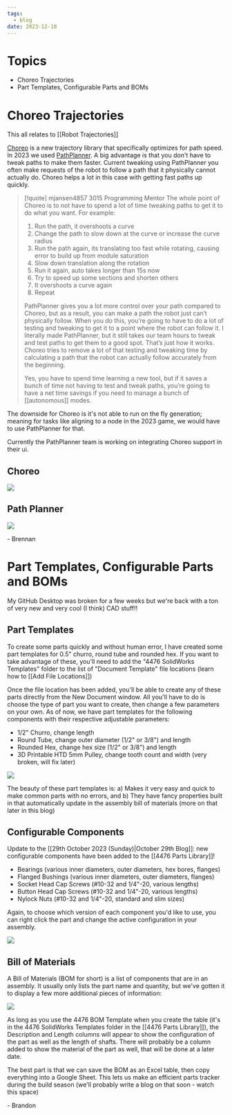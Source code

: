 ```yaml
---
tags:
  - blog
date: 2023-12-10
---
```

# Topics
- Choreo Trajectories
- Part Templates, Configurable Parts and BOMs
# Choreo Trajectories

This all relates to [[Robot Trajectories]]

[Choreo](https://www.chiefdelphi.com/t/introducing-choreo-a-new-approach-to-swerve-trajectories/445236) is a new trajectory library that specifically optimizes for path speed. In 2023 we used [PathPlanner](https://www.chiefdelphi.com/t/pathplanner-2024-beta/442364). A big advantage is that you don't have to tweak paths to make them faster. Current tweaking using PathPlanner you often make requests of the robot to follow a path that it physically cannot actually do. Choreo helps a lot in this case with getting fast paths up quickly.

> [!quote] mjansen4857 3015 Programming Mentor
> The whole point of Choreo is to not have to spend a lot of time tweaking paths to get it to do what you want. For example:
> 1. Run the path, it overshoots a curve
> 2. Change the path to slow down at the curve or increase the curve radius
> 3. Run the path again, its translating too fast while rotating, causing error to build up from module saturation
>4. Slow down translation along the rotation
>5. Run it again, auto takes longer than 15s now
>6. Try to speed up some sections and shorten others
>7. It overshoots a curve again
>8. Repeat
>   
>  PathPlanner gives you a lot more control over your path compared to Choreo, but as a result, you can make a path the robot just can’t physically follow. When you do this, you’re going to have to do a lot of testing and tweaking to get it to a point where the robot can follow it. I literally made PathPlanner, but it still takes our team hours to tweak and test paths to get them to a good spot. That’s just how it works. Choreo tries to remove a lot of that testing and tweaking time by calculating a path that the robot can actually follow accurately from the beginning.
>  
>  Yes, you have to spend time learning a new tool, but if it saves a bunch of time not having to test and tweak paths, you’re going to have a net time savings if you need to manage a bunch of [[autonomous]] modes.

The downside for Choreo is it's not able to run on the fly generation; meaning for tasks like aligning to a node in the 2023 game, we would have to use PathPlanner for that. 

Currently the PathPlanner team is working on integrating Choreo support in their ui.
## Choreo
![](https://www.chiefdelphi.com/uploads/default/original/3X/d/1/d19ece50b5decd0f791ac69af719c643dddc92c5.gif)
## Path Planner
![](https://www.chiefdelphi.com/uploads/default/original/3X/4/9/49554a9d337bdb9561b89b7d65dfe37835efafbb.gif)

\- Brennan
# Part Templates, Configurable Parts and BOMs

My GitHub Desktop was broken for a few weeks but we're back with a ton of very new and very cool (I think) CAD stuff!!
## Part Templates

To create some parts quickly and without human error, I have created some part templates for 0.5" churro, round tube and rounded hex. If you want to take advantage of these, you'll need to add the "4476 SolidWorks Templates" folder to the list of "Document Template" file locations (learn how to [[Add File Locations]])

Once the file location has been added, you'll be able to create any of these parts directly from the New Document window. All you'll have to do is choose the type of part you want to create, then change a few parameters on your own. As of now, we have part templates for the following components with their respective adjustable parameters:

- 1/2" Churro, change length
- Round Tube, change outer diameter (1/2" or 3/8") and length
- Rounded Hex, change hex size (1/2" or 3/8") and length
- 3D Printable HTD 5mm Pulley, change tooth count and width (very broken, will fix later)

![](https://i.imgur.com/0UNqEOc.png)

The beauty of these part templates is:
a) Makes it very easy and quick to make common parts with no errors, and
b) They have fancy properties built in that automatically update in the assembly bill of materials
(more on that later in this blog)
## Configurable Components

Update to the [[29th October 2023 (Sunday)|October 29th Blog]]: new configurable components have been added to the [[4476 Parts Library]]!
- Bearings (various inner diameters, outer diameters, hex bores, flanges)
- Flanged Bushings (various inner diameters, outer diameters, flanges)
- Socket Head Cap Screws (#10-32 and 1/4"-20, various lengths)
- Button Head Cap Screws (#10-32 and 1/4"-20, various lengths)
- Nylock Nuts (#10-32 and 1/4"-20, standard and slim sizes)

Again, to choose which version of each component you'd like to use, you can right click the part and change the active configuration in your assembly.

![](https://i.imgur.com/sDiOr1B.png)
## Bill of Materials

A Bill of Materials (BOM for short) is a list of components that are in an assembly. It usually only lists the part name and quantity, but we've gotten it to display a few more additional pieces of information:

![](https://i.imgur.com/Hd4qHzC.png)

As long as you use the 4476 BOM Template when you create the table (it's in the 4476 SolidWorks Templates folder in the [[4476 Parts Library]]), the Description and Length columns will appear to show the configuration of the part as well as the length of shafts. There will probably be a column added to show the material of the part as well, that will be done at a later date.

The best part is that we can save the BOM as an Excel table, then copy everything into a Google Sheet. This lets us make an efficient parts tracker during the build season (we'll probably write a blog on that soon - watch this space)

\- Brandon

